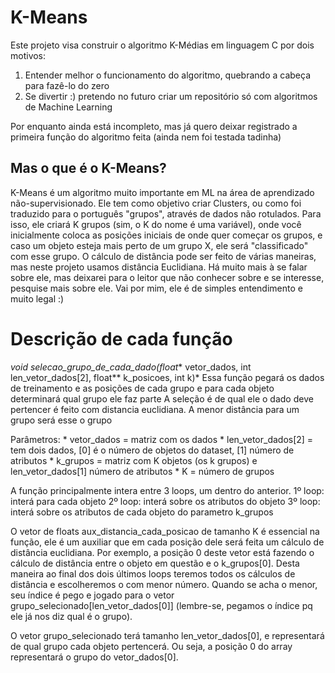 # K-Means

Este projeto visa construir o algoritmo K-Médias em linguagem C por dois motivos:
1. Entender melhor o funcionamento do algoritmo, quebrando a cabeça para fazê-lo do zero
2. Se divertir :) pretendo no futuro criar um repositório só com algoritmos de Machine Learning

Por enquanto ainda está incompleto, mas já quero deixar registrado a primeira função do algoritmo feita (ainda nem foi testada tadinha)

## Mas o que é o K-Means?

K-Means é um algoritmo muito importante em ML na área de aprendizado não-supervisionado. Ele tem como objetivo criar Clusters, ou como foi traduzido para o português "grupos", através de dados não rotulados.
Para isso, ele criará K grupos (sim, o K do nome é uma variável), onde você inicialmente coloca as posições iniciais de onde quer começar os grupos, e caso um objeto esteja mais perto de um grupo X, ele será "classificado" com esse grupo. O cálculo de distância pode ser feito de várias maneiras, mas neste projeto usamos distância Euclidiana.
Há muito mais à se falar sobre ele, mas deixarei para o leitor que não conhecer sobre e se interesse, pesquise mais sobre ele. Vai por mim, ele é de simples entendimento e muito legal :)

# Descrição de cada função

*void selecao_grupo_de_cada_dado(float** vetor_dados, int len_vetor_dados[2], float** k_posicoes, int k)*
    Essa função pegará os dados de treinamento e as posições de cada grupo e para cada objeto determinará qual grupo ele faz parte
    A seleção é de qual ele o dado deve pertencer é feito com distancia euclidiana. A menor distância para um grupo será esse o grupo

Parâmetros:
    * vetor_dados = matriz com os dados
    * len_vetor_dados[2] = tem dois dados, [0] é o número de objetos do dataset, [1] número de atributos
    * k_grupos = matriz com K objetos (os k grupos) e len_vetor_dados[1] número de atributos
    * K = número de grupos

A função principalmente intera entre 3 loops, um dentro do anterior. 
1º loop: interá para cada objeto
    2º loop: interá sobre os atributos do objeto
        3º loop: interá sobre os atributos de cada objeto do parametro k_grupos

O vetor de floats aux_distancia_cada_posicao de tamanho K é essencial na função, ele é um auxiliar que em cada posição dele será feita um cálculo de distância euclidiana. Por exemplo, a posição 0 deste vetor está fazendo o cálculo de distância entre o objeto em questão e o k_grupos[0]. Desta maneira ao final dos dois últimos loops teremos todos os cálculos de distância e escolheremos o com menor número. Quando se acha o menor, seu índice é pego e jogado para o vetor grupo_selecionado[len_vetor_dados[0]] (lembre-se, pegamos o índice pq ele já nos diz qual é o grupo).

O vetor grupo_selecionado terá tamanho len_vetor_dados[0], e representará de qual grupo cada objeto pertencerá. Ou seja, a posição 0 do array representará o grupo do vetor_dados[0].
